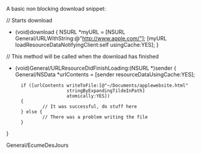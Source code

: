 A basic non blocking download snippet:

    
// Starts download
- (void)download
{
        NSURL *myURL = [NSURL General/URLWithString:@"http://www.apple.com/"];
        [myURL loadResourceDataNotifyingClient:self usingCache:YES];
}

// This method will be called when the download has finished
- (void)General/URLResourceDidFinishLoading:(NSURL *)sender
{
        General/NSData *urlContents = [sender resourceDataUsingCache:YES];

        if ([urlContents writeToFile:[@"~/Documents/applewebsite.html"
                         stringByExpandingTildeInPath]
                         atomically:YES])
        {
                // It was successful, do stuff here
        } else {
                // There was a problem writing the file
        }
}
 

General/EcumeDesJours